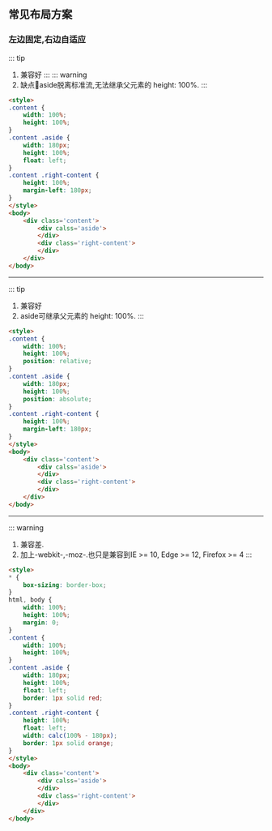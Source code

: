 ## 常见布局方案
### 左边固定,右边自适应
::: tip
1. 兼容好
:::
::: warning
1. 缺点aside脱离标准流,无法继承父元素的 height: 100%.
:::
```html
<style>
.content {
    width: 100%;
    height: 100%;
}
.content .aside {
    width: 180px;
    height: 100%;
    float: left;
}
.content .right-content {
    height: 100%;
    margin-left: 180px;
}
</style>
<body>
    <div class='content'>
        <div calss='aside'>
        </div>
        <div class='right-content'>
        </div>
    </div>
</body>
```
---
::: tip
1. 兼容好
2. aside可继承父元素的 height: 100%.
:::
```html
<style>
.content {
    width: 100%;
    height: 100%;
    position: relative;
}
.content .aside {
    width: 180px;
    height: 100%;
    position: absolute;
}
.content .right-content {
    height: 100%;
    margin-left: 180px;
}
</style>
<body>
    <div class='content'>
        <div calss='aside'>
        </div>
        <div class='right-content'>
        </div>
    </div>
</body>
```
---
::: warning
1. 兼容差.<br/>
2. 加上-webkit-,-moz-.也只是兼容到IE >= 10, Edge >= 12, Firefox >= 4
:::
```html
<style>
* {
    box-sizing: border-box;
}
html, body {
    width: 100%;
    height: 100%;
    margin: 0;
}
.content {
    width: 100%;
    height: 100%;
}
.content .aside {
    width: 180px;
    height: 100%;
    float: left;
    border: 1px solid red;
}
.content .right-content {
    height: 100%;
    float: left;
    width: calc(100% - 180px);
    border: 1px solid orange;
}
</style>
<body>
    <div class='content'>
        <div calss='aside'>
        </div>
        <div class='right-content'>
        </div>
    </div>
</body>
```